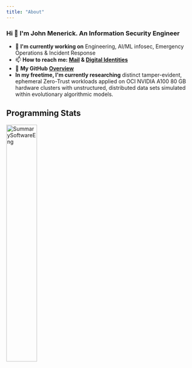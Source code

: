 ```yaml
---
title: "About"
---
```

### Hi 👋 I'm John Menerick. An Information Security Engineer

- 🌱 **I'm currently working on** Engineering, AI/ML infosec, Emergency Operations & Incident Response
- 📫 **How to reach me: [Mail](mailto:john.menerick+SE@owasp.org) & [Digital Identities](https://keyoxide.org/sephiroth@haxx.ninja)**
- 🐯 **My GitHub [Overview](https://github.com/w8mej)**
- **In my freetime, I'm currently researching** distinct tamper-evident, ephemeral Zero-Trust workloads applied on OCI NVIDIA A100 80 GB hardware clusters with unstructured, distributed data sets simulated within evolutionary algorithmic models.
  
## Programming Stats

<a href="https://profile.codersrank.io/user/w8mej">
<img align="center" width="40%" alt="SummarySoftwareEng" src="https://cr-ss-service.azurewebsites.net/api/ScreenShot?widget=summary&username=W8MEJ">
